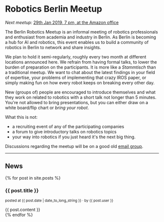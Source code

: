 # Robotics Berlin Meetup

*Next meetup:* <a href="#news-1">29th Jan 2019, 7 pm, at the Amazon office</a>

The Berlin Robotics Meetup is an informal meeting of robotics professionals and enthusiast from academia and industry in Berlin. As Berlin is becoming a hub for AI and robotics, this event enables us to build a community of robotics in Berlin to network and share insights. 

We plan to hold it semi-regularly, roughly every two month at different locations announced here. We refrain from having formal talks, to lower the burden of preparation on the participants. It is more like a _Stammtisch_ than a traditional meetup. We want to chat about the latest findings in your field of expertise, your problems of implementing that crazy IROS paper, or simply making fun on how every robot keeps on breaking every other day.

New (groups of) people are encouraged to introduce themselves and what they work on related to robotics with a short talk not longer than 5 minutes. You're not allowed to bring presentations, but you can either draw on a white board/flip chart or *bring your robot*.

What this is not:

* a recruiting event of any of the participating companies
* a forum to give introductory talks on robotics topics
* your way into robotics if you just heard it's the next big thing.

Discussions regarding the meetup will be on a good old <a href="https://groups.google.com/group/robotics-berlin">email group</a>.

---
## News
{% for post in site.posts %}
  <article>
    <h3 id="news-{{ forloop.index }}">
       {{ post.title }}
    </h3>
    <p>
    <small>posted at <time datetime="{{ post.date | date: "%Y-%m-%d" }}">{{ post.date | date_to_long_string }}</time> &middot; by {{ post.user }}</small>
    </p>
    {{ post.content }}
  </article>
{% endfor %}
